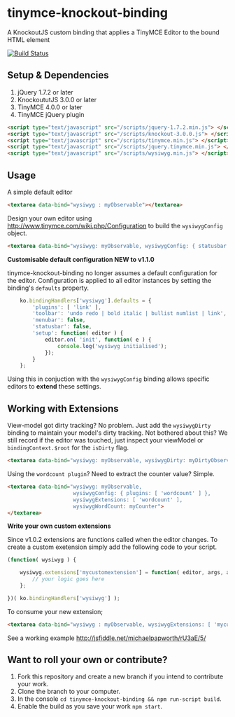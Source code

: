 tinymce-knockout-binding
========================

A KnockoutJS custom binding that applies a TinyMCE Editor to the bound HTML element

[![Build Status](https://travis-ci.org/michaelpapworth/tinymce-knockout-binding.png?branch=master)](https://travis-ci.org/michaelpapworth/tinymce-knockout-binding)

Setup & Dependencies
--------------------

  1.  jQuery 1.7.2 or later
  2.  KnockoututJS 3.0.0 or later
  3.  TinyMCE 4.0.0 or later
  4.  TinyMCE jQuery plugin

```html
<script type="text/javascript" src="/scripts/jquery-1.7.2.min.js"> </script>
<script type="text/javascript" src="/scripts/knockout-3.0.0.js"> </script>
<script type="text/javascript" src="/scripts/tinymce.min.js"> </script>
<script type="text/javascript" src="/scripts/jquery.tinymce.min.js"> </script>
<script type="text/javascript" src="/scripts/wysiwyg.min.js"> </script>
```

Usage
-----

A simple default editor

```html
<textarea data-bind="wysiwyg : myObservable"></textarea>
```

Design your own editor using http://www.tinymce.com/wiki.php/Configuration to build the `wysiwygConfig` object.

```html
<textarea data-bind="wysiwyg: myObservable, wysiwygConfig: { statusbar: true }"></textarea>
```

**Customisable default configuration NEW to v1.1.0**

tinymce-knockout-binding no longer assumes a default configuration for the editor.  Configuration is applied to all editor instances by setting the binding's `defaults` property.

```js
    ko.bindingHandlers['wysiwyg'].defaults = {
        'plugins': [ 'link' ],
        'toolbar': 'undo redo | bold italic | bullist numlist | link',
        'menubar': false,
        'statusbar': false,
        'setup': function( editor ) {
            editor.on( 'init', function( e ) {
                console.log('wysiwyg initialised');
            });
        }
    };
```

Using this in conjuction with the `wysiwygConfig` binding allows specific editors to **extend** these settings.

Working with Extensions
-----------------------

View-model got dirty tracking?  No problem.  Just add the `wysiwygDirty` binding to maintain your model's dirty tracking.  Not bothered about this?  We still record if the editor was touched, just inspect your viewModel or `bindingContext.$root` for the `isDirty` flag.
 
```html
<textarea data-bind="wysiwyg: myObservable, wysiwygDirty: myDirtyObservable, wysiwygExtensions: [ 'dirty' ]"></textarea>
```

Using the `wordcount plugin`?  Need to extract the counter value?  Simple.

```html
<textarea data-bind="wysiwyg: myObservable,
                     wysiwygConfig: { plugins: [ 'wordcount' ] },
                     wysiwygExtensions: [ 'wordcount' ],
                     wysiwygWordCount: myCounter">
</textarea>
```

**Write your own custom extensions**

Since v1.0.2 extensions are functions called when the editor changes.  To create a custom exetension simply add the following code to your script.

```js
(function( wysiwyg ) {

	wysiwyg.extensions['mycustomextension'] = function( editor, args, allBindings, bindingContext ) {
		// your logic goes here
	};

})( ko.bindingHandlers['wysiwyg'] );
```

To consume your new extension;
```html
<textarea data-bind="wysiwyg : myObservable, wysiwygExtensions: [ 'mycustomextension' ]"></textarea>
```

See a working example http://jsfiddle.net/michaelpapworth/rU3aE/5/

Want to roll your own or contribute?
----------------------

  1. Fork this repository and create a new branch if you intend to contribute your work.
  2. Clone the branch to your computer.
  3. In the console `cd tinymce-knockout-binding && npm run-script build`.
  4. Enable the build as you save your work `npm start`.
